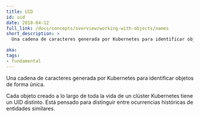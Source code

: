 ```yaml
---
title: UID
id: uid
date: 2018-04-12
full_link: /docs/concepts/overview/working-with-objects/names
short_description: >
  Una cadena de caracteres generada por Kubernetes para identificar objetos de forma única.

aka: 
tags:
- fundamental
---
```

 Una cadena de caracteres generada por Kubernetes para identificar objetos de forma única.

<!--more--> 

Cada objeto creado a lo largo de toda la vida de un clúster Kubernetes tiene un UID distinto. Está pensado para distinguir entre ocurrencias históricas de entidades similares.